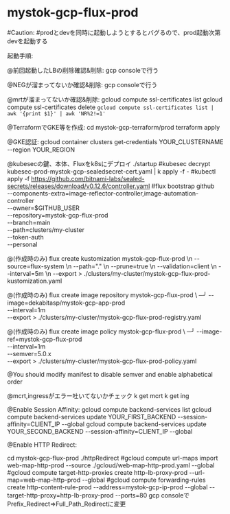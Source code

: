 # mystok-gcp-flux-prod
#Caution:
#prodとdevを同時に起動しようとするとバグるので、prod起動次第devを起動する

起動手順:

@前回起動したLBの削除確認&削除:
gcp consoleで行う

@NEGが溜まってないか確認&削除:
gcp consoleで行う

@mrtが溜まってないか確認&削除:
gcloud compute ssl-certificates list
gcloud compute ssl-certificates delete `gcloud compute ssl-certificates list | awk '{print $1}' | awk 'NR%2!=1'`

@TerraformでGKE等を作成:
cd mystok-gcp-terraform/prod
terraform apply

@GKE認証:
gcloud container clusters get-credentials YOUR_CLUSTERNAME --region YOUR_REGION

@kubesecの鍵、本体、Fluxをk8sにデプロイ
./startup
#kubesec decrypt kubesec-prod-mystok-gcp-sealedsecret-cert.yaml | k apply -f -
#kubectl apply -f https://github.com/bitnami-labs/sealed-secrets/releases/download/v0.12.6/controller.yaml
#flux bootstrap github \
  --components-extra=image-reflector-controller,image-automation-controller \
  --owner=$GITHUB_USER \
  --repository=mystok-gcp-flux-prod \
  --branch=main \
  --path=clusters/my-cluster \
  --token-auth \
  --personal

@(作成時のみ)
flux create kustomization mystok-gcp-flux-prod \\n  --source=flux-system \\n  --path="." \\n  --prune=true \\n  --validation=client \\n  --interval=5m \\n  --export > ./clusters/my-cluster/mystok-gcp-flux-prod-kustomization.yaml

@(作成時のみ)
flux create image repository mystok-gcp-flux-prod \                        ─╯
--image=dekabitasp/mystok-gcp-app-prod \
--interval=1m \
--export > ./clusters/my-cluster/mystok-gcp-flux-prod-registry.yaml

@(作成時のみ)
flux create image policy mystok-gcp-flux-prod \                                                                                                             ─╯
--image-ref=mystok-gcp-flux-prod \
--interval=1m \
--semver=5.0.x \
--export > ./clusters/my-cluster/mystok-gcp-flux-prod-policy.yaml

@You should modify manifest to disable semver and enable alphabetical order

 
@mcrt,ingressがエラー吐いてないかチェック
k get mcrt
k get ing

@Enable Session Affinity:
gcloud compute backend-services list
gcloud compute backend-services update YOUR_FIRST_BACKEND --session-affinity=CLIENT_IP --global
gcloud compute backend-services update YOUR_SECOND_BACKEND --session-affinity=CLIENT_IP --global

@Enable HTTP Redirect:

cd mystok-gcp-flux-prod
./httpRedirect
#gcloud compute url-maps import web-map-http-prod --source ./gcloud/web-map-http-prod.yaml --global
#gcloud compute target-http-proxies create http-lb-proxy-prod --url-map=web-map-http-prod --global
#gcloud compute forwarding-rules create http-content-rule-prod --address=mystok-gcp-ip-prod --global --target-http-proxy=http-lb-proxy-prod --ports=80
gcp consoleでPrefix_Redirect=>Full_Path_Redirectに変更

